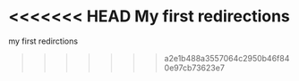 <<<<<<< HEAD
My first redirections
=======
my first  redirctions
>>>>>>> a2e1b488a3557064c2950b46f840e97cb73623e7

